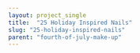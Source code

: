 ```yaml
---
layout: project_single
title:  "25 Holiday Inspired Nails"
slug: "25-holiday-inspired-nails"
parent: "fourth-of-july-make-up"
---
```

 